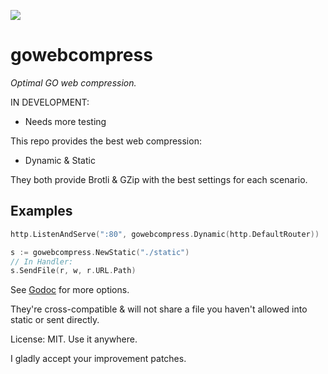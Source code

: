 [![](https://godoc.org/github.com/snadrus/gowebcompress?status.svg)](http://godoc.org/github.com/snadrus/gowebcompress)
# gowebcompress
*Optimal GO web compression.*

IN DEVELOPMENT:
- Needs more testing
   
This repo provides the best web compression:
- Dynamic & Static


They both provide Brotli & GZip with the best settings for each scenario.

## Examples
```go
http.ListenAndServe(":80", gowebcompress.Dynamic(http.DefaultRouter))

s := gowebcompress.NewStatic("./static")
// In Handler:
s.SendFile(r, w, r.URL.Path)
```
See [Godoc](http://godoc.org/github.com/snadrus/gowebcompress) for more options.

They're cross-compatible & will not share a file you haven't allowed into static or sent directly. 
   
License: MIT. Use it anywhere. 

I gladly accept your improvement patches.
